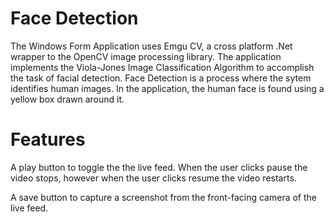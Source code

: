 # Face Detection
The Windows Form Application uses Emgu CV, a cross platform .Net wrapper to the OpenCV image processing library. The application  implements the Viola-Jones Image Classification Algorithm to accomplish the task of facial detection. Face Detection is a process where the sytem identifies human images. In the application, the human face is found using a yellow box drawn around it.

# Features
A play button to toggle the the live feed. When the user clicks pause the video stops, however when the user clicks resume the video restarts. 

A save button to capture a screenshot from the front-facing camera of the live feed.
